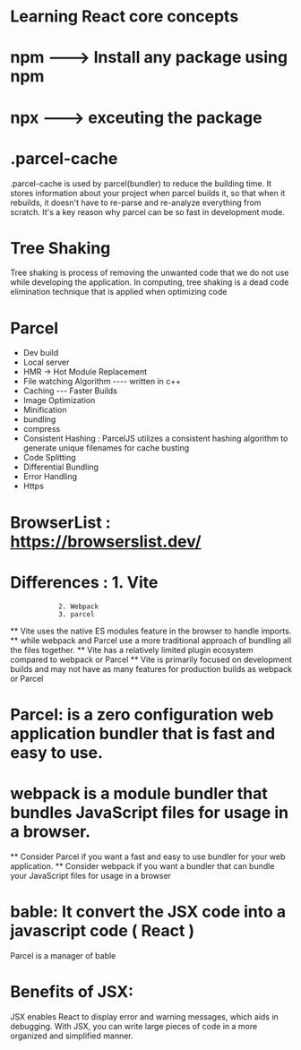 # Learning React core concepts

# npm --->  Install any package using npm
# npx ---> exceuting the package

# .parcel-cache
.parcel-cache is used by parcel(bundler) to reduce the building time. It stores information about your project when parcel builds it, so that when it rebuilds, it doesn't have to re-parse and re-analyze everything from scratch. It's a key reason why parcel can be so fast in development mode.

# Tree Shaking
Tree shaking is process of removing the unwanted code that we do not use while developing the application. In computing, tree shaking is a dead code elimination technique that is applied when optimizing code

# Parcel
   - Dev build
   - Local server
   - HMR -> Hot Module Replacement
   - File watching Algorithm ---- written in c++
   - Caching  --- Faster Builds
   - Image Optimization
   - Minification
   - bundling
   - compress
   - Consistent Hashing : ParcelJS utilizes a consistent hashing algorithm to generate unique filenames for cache busting
   - Code Splitting
   - Differential Bundling
   - Error Handling
   - Https

# BrowserList : https://browserslist.dev/

# Differences : 1. Vite
                2. Webpack
                3. parcel

** Vite uses the native ES modules feature in the browser to handle imports.
** while webpack and Parcel use a more traditional approach of bundling all the files together.
** Vite has a relatively limited plugin ecosystem compared to webpack or Parcel
** Vite is primarily focused on development builds and may not have as many features for production builds as webpack or Parcel


# Parcel:  is a zero configuration web application bundler that is fast and easy to use.
# webpack is a module bundler that bundles JavaScript files for usage in a browser.
** Consider Parcel if you want a fast and easy to use bundler for your web application.
** Consider webpack if you want a bundler that can bundle your JavaScript files for usage in a browser

# bable: It convert the JSX code into a javascript code ( React )
Parcel is a manager of bable

# Benefits of JSX: 
JSX enables React to display error and warning messages, which aids in debugging. With JSX, you can write large pieces of code in a more organized and simplified manner.



